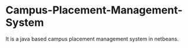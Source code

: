 # Campus-Placement-Management-System
It is a java based campus placement management system in netbeans.
